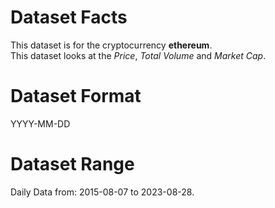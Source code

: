 # Dataset Facts   

This dataset is for the cryptocurrency **ethereum**.    
This dataset looks at the _Price_, _Total Volume_ and _Market Cap_.      

# Dataset Format  

YYYY-MM-DD    

# Dataset Range    

Daily Data from: 2015-08-07 to 2023-08-28.    
 
 